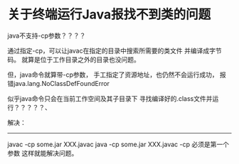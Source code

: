 # 关于终端运行Java报找不到类的问题

java不支持-cp参数？？？？

通过指定-cp，可以让javac在指定的目录中搜索所需要的类文件
并编译成字节码。
就算是位于工作目录之外的目录也没问题。

但，java命令就算带-cp参数，
手工指定了资源地址，也仍然不会运行成功，
报错java.lang.NoClassDefFoundError

似乎java命令只会在当前工作空间及其子目录下
寻找编译好的.class文件并运行？？？？？、


解决：
_____
 javac -cp some.jar XXX.javac
 java -cp some.jar XXX.javac
-cp 必须是第一个参数
这样就能解决问题。

